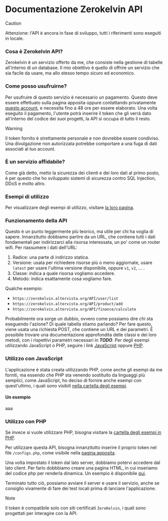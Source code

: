 # Documentazione Zerokelvin API

> [!CAUTION]
> Attenzione: l'API è ancora in fase di sviluppo, tutti i riferimenti sono eseguiti in locale.

### Cosa è Zerokelvin API?

Zerokelvin è un servizio offerto da me, che consiste nella gestione di tabelle all'interno di un database. Il mio obiettivo è quello di offrire un servizio che sia facile da usare, ma allo stesso tempo sicuro ed economico.

### Come posso usufruirne?

Per usufruire di questo servizio è necessario un pagamento. Questo deve essere effettuato sulla pagina apposita oppure contattando privatamente [questo account](discord.com/users/730376049317249087), e necessita fino a 48 ore per essere elaborato.
Una volta eseguito il pagamento, l'utente potrà inserire il token che gli verrà dato all'interno del codice dei suoi progetti, la API si occupa di tutto il resto.
> [!WARNING]
> Il token fornito è strettamente personale e non dovrebbe essere condiviso. Una divulgazione non autorizzata potrebbe comportare a una fuga di dati associati al tuo account.

### È un servizio affidabile?

Come già detto, metto la sicurezza dei clienti e dei loro dati al primo posto, è per questo che ho sviluppato sistemi di sicurezza contro SQL Injection, DDoS e molto altro.

### Esempi di utilizzo

Per visualizzare degli esempi di utilizzo, visitare [la loro pagina](https://github.com/zerokelvin-000/zerokelvinAPI/tree/main/examples).

### Funzionamento della API

Questo è un punto leggermente più teorico, ma utile per chi ha voglia di sapere.
Innanzitutto dobbiamo partire da un URL, che contiene tutti i dati fondamentali per indirizzarci alla risorsa interessata, un po' come un router wifi.
Per riassumere i dati dell'URL:
1. Radice: una parte di indirizzo statica.
2. Versione: usata per richiedere risorse più o meno aggiornate, usare `latest` per usare l'ultima versione disponibile, oppure `v1`, `v2`, ... .
3. Classe: indica a quale risorsa vogliamo accedere.
4. Metodo: indica esattamente cosa vogliamo fare.

Qualche esempio:
* `https://zerokelvin.altervista.org/API/user/list`
* `https://zerokelvin.altervista.org/API/product/add`
* `https://zerokelvin.altervista.org/API/finance/calculate`

Probabilmente ora sorge un dubbio, ovvero come possiamo dire chi sta eseguendo l'azione? Di quale tabella stiamo parlando?
Per fare questo, viene usata una richiesta POST, che contiene un URL e dei parametri.
È possibile trovare una documentazione approfondita delle classi e dei loro metodi, con i rispettivi parametri necessari in ***TODO***.
Per degli esempi utilizzando JavaScript o PHP, seguire i link [JavaScript](https://github.com/zerokelvin-000/zerokelvinAPI/tree/main/examples/JavaScript) oppure [PHP](https://github.com/zerokelvin-000/zerokelvinAPI/tree/main/examples/PHP).

### Utilizzo con JavaScript

L'applicazione è stata creata utilizzando PHP, come anche gli esempi da me forniti, ma essendo che PHP sta venendo sostituito da linguaggi più semplici, come JavaScript, ho deciso di fornire anche esempi con quest'ultimo, i quali sono visibili [nella cartella degli esempi](https://github.com/zerokelvin-000/zerokelvinAPI/tree/main/examples).

#### Un esempio

aaa

### Utilizzo con PHP

Se invece si vuole utilizzare PHP, bisogna visitare la [cartella degli esempi in PHP](https://github.com/zerokelvin-000/zerokelvinAPI/tree/main/examples/PHP).

Per utilizzare questa API, bisogna innanzitutto inserire il proprio token nel file `/configs.php`, come visibile nella [pagina apposita](https://github.com/zerokelvin-000/zerokelvinAPI/blob/main/examples/PHP/uso%20delle%20credenziali/configs.php).

Una volta impostato il token dal lato server, dobbiamo potervi accedere dal lato client. Per farlo dobbbiamo creare una pagina HTML, in cui inseriamo del codice php per renderla dinamica. Un esempio è disponibile [qui](https://github.com/zerokelvin-000/zerokelvinAPI/blob/main/examples/PHP/pagina_di_esempio.php).

Terminato tutto ciò, possiamo avviare il server e usare il servizio, anche se consiglio vivamente di fare dei test locali prima di lanciare l'applicazione.

> [!NOTE]
> Il token è compatibile solo con siti certificati `ZeroKelvin`, i quali sono progettati per interagire con la API.
